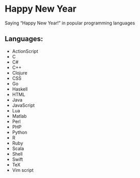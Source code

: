 # Happy New Year
Saying “Happy New Year!” in popular programming languages

## Languages:
* ActionScript
* C
* C#
* C++
* Clojure
* CSS
* Go
* Haskell
* HTML
* Java
* JavaScript
* Lua
* Matlab
* Perl
* PHP
* Python
* R
* Ruby
* Scala
* Shell
* Swift
* TeX
* Vim script